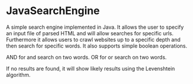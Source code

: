 # JavaSearchEngine
A simple search engine implemented in Java. It allows the user to specify an input file of parsed HTML and will allow searches for specific urls.
Furthermore it allows users to crawl websites up to a specific depth and then search for specific words.
It also supports simple boolean operations.

AND for and search on two words.
OR for or search on two words.

If no results are found, it will show likely results using the Levenshtein algorithm.